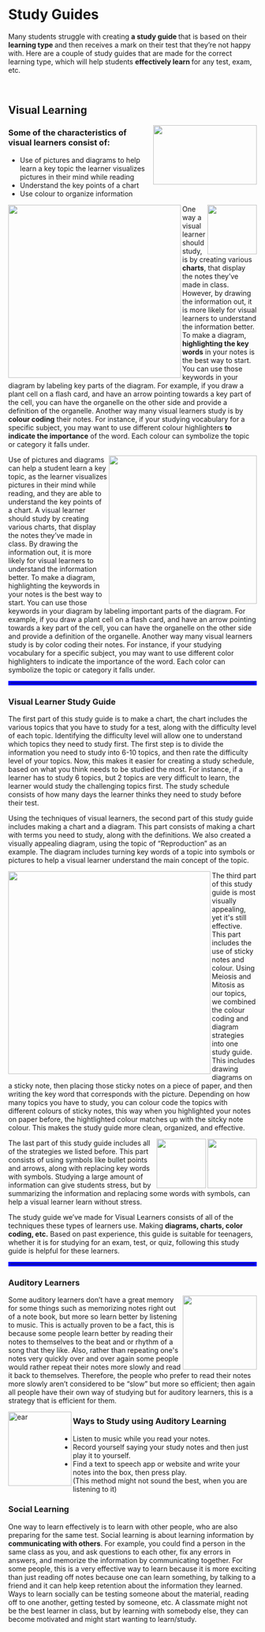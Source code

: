 # Study Guides
<!DOCTYPE html>
<html>
    <head>
        <meta charset="utf-8">
    </head>
<body>
 
<p> Many students struggle with creating <strong>a study guide </strong>that is based on their <strong> learning type </strong> and then receives a mark on their test that they’re not happy with. Here are a couple of study guides that are made for the correct learning type, which will help students <strong> effectively learn </strong> for any test, exam, etc.</p> 
<br><h2>Visual Learning</h2>   
<img src="https://encrypted-tbn0.gstatic.com/images?q=tbn:ANd9GcS1Vbz9uWlOurgdJvrf508eZkbjg0COaIW0NFE9TmrT_p7eQigimg" width="210" height="120" align="right">
<h3>Some of the characteristics of visual learners consist of:</h3>
<ul>
    <li>Use of pictures and diagrams to help learn a key topic the learner visualizes pictures in their mind while reading </li> 
    <li>Understand the key points of a chart</li>
    <li>Use colour to organize information</li>
</ul>
<img src="http://szzljy.com/data/5/img/1725767" width="100" align="right"> 
<img src="https://charity.digital/assets/images/keywords-highlight.png" width="350" align="left">
<p>One way a visual learner should study, is by creating various <strong>charts</strong>, that display the notes they’ve made in class. However, by drawing the information out, it is more likely for visual learners to understand the information better. To make a diagram,<strong> highlighting the key words</strong> in your notes is the best way to start. You can use those keywords in your diagram by labeling key parts of the diagram. For example, if you draw a plant cell on a flash card, and have an arrow pointing towards a key part of the cell, you can have the organelle on the other side and provide a definition of the organelle. Another way many visual learners study is by <strong>colour coding</strong> their notes. For instance, if your studying vocabulary for a specific subject, you may want to use different colour highlighters <strong>to indicate the importance</strong> of the word. Each colour can symbolize the topic or category it falls under.</p>    
<img src="https://www.motivesinmotion.com/wp-content/uploads/2016/02/www.taylorhartman.comblogwhat-is-the-color-codecovercolor-code-intl-logo1-e1417293931224-443e7c79205ad5b29d45707b843f23679a14e381.png" width="300" align="right">        
<p>Use of pictures and diagrams can help a student learn a key topic, as the learner visualizes pictures in their mind while reading, and they are able to understand the key points of a chart. A visual learner should study by creating various charts, that display the notes they’ve made in class. By drawing the information out, it is more likely for visual learners to understand the information better. To make a diagram, highlighting the keywords in your notes is the best way to start. You can use those keywords in your diagram by labeling important parts of the diagram. For example, if you draw a plant cell on a flash card, and have an arrow pointing towards a key part of the cell, you can have the organelle on the other side and provide a definition of the organelle. Another way many visual learners study is by color coding their notes. For instance, if your studying vocabulary for a specific subject, you may want to use different color highlighters to indicate the importance of the word. Each color can symbolize the topic or category it falls under.</p>
 <hr style="border: 4px solid blue;" />
<h3>Visual Learner Study Guide</h3>
<p>The first part of this study guide is to make a chart, the chart includes the various topics that you have to study for a test, along with the difficulty level of each topic. Identifying the difficulty level will allow one to understand which topics they need to study first. The first step is to divide the information you need to study into 6-10 topics, and then rate the difficulty level of your topics. Now, this makes it easier for creating a study schedule, based on what you think needs to be studied the most. For instance, if a learner has to study 6 topics, but 2 topics are very difficult to learn, the learner would study the challenging topics first. The study schedule consists of how many days the learner thinks they need to study before their test.</p>
<p>Using the techniques of visual learners, the second part of this study guide includes making a chart and a diagram. This part consists of making a chart with terms you need to study, along with the definitions. We also created a visually appealing diagram, using the topic of “Reproduction” as an example. The diagram includes turning key words of a topic into symbols or pictures to help a visual learner understand the main concept of the topic.</p>

<img src="https://static.vecteezy.com/system/resources/previews/000/084/019/original/free-vector-sticky-note-set.jpg" width="410" align="left">
<p>The third part of this study guide is most visually appealing, yet it's still effective. This part includes the use of sticky notes and colour. Using Meiosis and Mitosis as our topics, we combined the colour coding and diagram strategies into one study guide. This includes drawing diagrams on a sticky note, then placing those sticky notes on a piece of paper, and then writing the key word that corresponds with the picture. Depending on how many topics you have to study, you can colour code the topics with different colours of sticky notes, this way when you highlighted your notes on paper before, the hightlighted colour matches up with the sitcky note colour. This makes the study guide more clean, organized, and effective.</p>
<img src="https://i.pinimg.com/originals/91/5e/44/915e447fd4f9fc18c7db4df9737772ab.png" width="100" align="right">
<img src="https://library.kissclipart.com/20180830/vyq/kissclipart-bullet-points-clipart-bullet-computer-icons-ef2b008e923dcd51.png" width="100" align="right">
<p>The last part of this study guide includes all of the strategies we listed before. This part consists of using symbols like bullet points and arrows, along with replacing key words with symbols. Studying a large amount of information can give students stress, but by summarizing the information and replacing some words with symbols, can help a visual learner learn without stress.</p>

<p1>The study guide we’ve made for <strong2> Visual Learners </strong2> consists of all of the techniques these types of learners use. Making <strong> diagrams, charts,<strong3 id="color"> color </strong3> coding, etc.</strong> Based on past experience, this guide is suitable for teenagers, whether it is for studying for an exam, test, or quiz, following this study guide is helpful for these learners. </p1>

 <hr style="border: 4px solid blue;" />
   

<h3>Auditory Learners</h3>
<img src="http://worldartsme.com/images/headphones-transparent-gif-clipart-1.jpg" width="150" align="right">
<p>Some auditory learners don’t have a great memory for some things such as memorizing notes right out of a note book, but more so learn better by listening to music. This is actually proven to be a fact, this is because some people learn better by reading their notes to themselves to the beat and or rhythm of a song that they like. Also, rather than repeating one's notes very quickly over and over again some people would rather repeat their notes more slowly and read it back to themselves. Therefore, the people who prefer to read their notes more slowly aren’t considered to be “slow” but more so efficient; then again all people have their own way of studying but for auditory learners, this is a strategy that is efficient for them.
<p>
    <img src="https://www.goodfreephotos.com/albums/vector-images/a-ear-vector-clipart.png" alt="ear" width="128" height="150" align="left" style="filter:FlipH.">
    <h3> Ways to Study using Auditory Learning </h3>
   <ul>
       <li> Listen to music while you read your notes. </li>
       <li> Record yourself saying your study notes and then just play it to yourself. </li>
       <li> Find a text to speech app or website and write your notes into the box, then press play. <br>
               (This method might not sound the best, when you are listening to it) </li>
   </ul>
  <h3> Social Learning </h3>
 
 <p5> One way to learn effectively is to learn with other people, who are also preparing for the same test. Social learning is about learning information by <strong> communicating with others</strong>. For example, you could find a person in the same class as you, and ask questions to each other, fix any errors in answers, and memorize the information by communicating together. For some people, this is a very effective way to learn because it is more exciting than just reading off notes because one can learn something, by talking to a friend and it can help keep retention about the information they learned. Ways to learn socially can be testing someone about the material, reading off to one another, getting tested by someone, etc. A classmate might not be the best learner in class, but by learning with somebody else, they can become motivated and might start wanting to learn/study. </p5>


</body>
    
 
    
    
</html>

